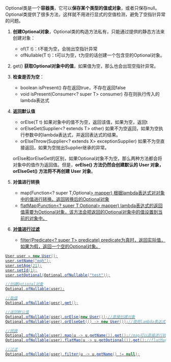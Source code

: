 Optional类是一个**容器类**，它可以**保存某个类型的值或对象**，或者只保存null。Optional类提供了很多方法，这样就不用进行显式的空值检测，避免了空指针异常的问题。

1. **创建Optional对象**，Optional类的构造方法私有，只能通过提供的静态方法来创建对象：
    * of(T t)：t不能为空，会抛出空指针异常
    * ofNullable(T t)：t可以为空，t为空的话创建一个包含空的Optional对象。

2. get()  **获取Optional对象中的值**，如果值为空，那么也会出现空指针异常。

3. **检查是否为空**：
    * boolean isPresent()  存在返回true，不存在返回false
    * void isPresent(Consumer<? super T> consumer)    存在则执行传入的lambda表达式

4. **返回默认值**
    * orElse(T t)  如果对象中的值不为空，返回该值，如果为空，返回t
    * orElseGet(Supplier<? extends T> other)  如果不为空返回，如果为空执行参数中的lambda表达式，并返回表达式的结果。
    * orElseThrow(Supplier<? extends X> exceptionSupplier)  如果不为空直接返回，如果为空抛出Supplier继承的异常。

    orElse和orElseGet的区别，如果Optional对象不为空，那么两种方法都会将对象中的值作为返回值。但是，**orElse() 方法仍然会创建默认的 User 对象，orElseGet()  方法将不再创建 User 对象**。

5. **对值进行转换**
    * map(Function<? super T,Optional<U>> mapper)  根据lambda表达式对对象中的值进行转换。返回转换后的Optional对象
    * flatMap(Function<? super T,Optional<U>> mapper)  lambda表达式的返回值需要为Optional对象，该方法会把返回的Optional对象中的值设置到当前的对象中。

6. **对值进行过滤**
    * filter(Predicate<? super T> predicate)   predicate为真时，返回实际值，如果为假，返回一个空的Optional对象。

```java
User user = new User();
user.setName("mqh");
user.setAge(21);
user.setId(1);
user.setOptional(Optional.ofNullable("test"));

//创建Optional对象
Optional.ofNullable(user);

//取值
Optional.ofNullable(uesr).get();

//返回默认值
Optional.ofNullable(user).orElse(new User());//直接创建对象
Optional.ofNullable(user).orElseGet(() -> new User());//使用lambda表达式创建对象并返回

//转换
Optional.ofNullable(user).map(u -> u.getName()).get();//map可以直接进行转换
Optional.ofNullable(user).flatMap(u -> u.getOptional()).get();//flatMap需要lambda表达式返回一个Optional对象，把对象中的值赋给当前的Optional对象

//过滤
Optional.ofNullable(user).filter(u -> u.getName() != null);
```